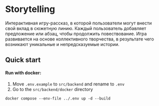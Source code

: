 # Storytelling

Интерактивная игру-рассказ, в которой пользователи могут внести свой вклад в сюжетную линию. Каждый пользователь добавляет предложение или абзац, чтобы продолжить повествование. Игра развивается на основе коллективного творчества, в результате чего возникают уникальные и непредсказуемые истории.

## Quick start
#### Run with docker:
1. Move `.env.example` to `src/backend` and rename to `.env`
2. Go to the `src/backend/docker` directory
```
docker compose --env-file ../.env up -d --build
```
